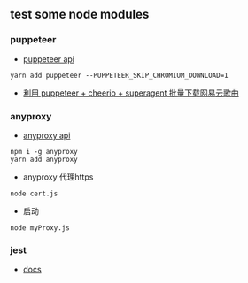 ## test some node modules
### puppeteer
- [puppeteer api](https://github.com/GoogleChrome/puppeteer/blob/master/docs/api.md)

```
yarn add puppeteer --PUPPETEER_SKIP_CHROMIUM_DOWNLOAD=1
```
- [利用 puppeteer + cheerio + superagent 批量下载网易云歌曲](https://github.com/erluzi/node-yarn/blob/master/practice/crawl/crawl.js)

### anyproxy
- [anyproxy api](http://anyproxy.io/cn/)

```
npm i -g anyproxy
yarn add anyproxy
```
- anyproxy 代理https
```
node cert.js
```
- 启动
```
node myProxy.js
```

### jest
- [docs](https://facebook.github.io/jest/docs/en/getting-started.html)